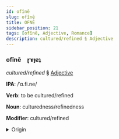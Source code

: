 ```yaml
---
id: ofînê
slug: ofînê
title: OFNÊ
sidebar_position: 21
tags: [ofînê, Adjective, Romance]
description: cultured/refined § Adjective
---
```


### ofînê&emsp;<span kind="abugida">ɽɤɟƨʇ</span>

*cultured/refined* **§** [Adjective](../../tags/Adjective)

**IPA**: /ˈɑ.fi.ne/

**Verb**: to be cultured/refined

**Noun**: culturedness/refinedness

**Modifier**: cultured/refined

<details>
    <summary>Origin</summary>
    French affiné /a.fi.ne/<br/>
    <em>Romance Language Family</em>
</details>